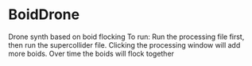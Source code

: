 # BoidDrone
Drone synth based on boid flocking
To run: Run the processing file first, then run the supercollider file. Clicking the processing window will add more boids. Over time the boids will flock together
